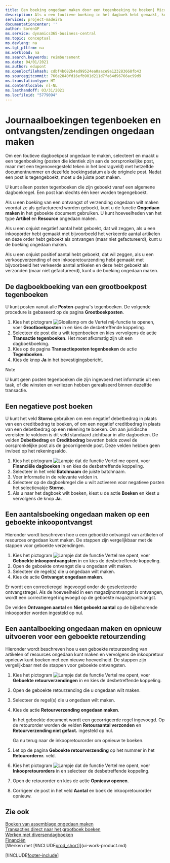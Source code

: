 ```yaml
---
title: Een boeking ongedaan maken door een tegenboeking te boeken| Microsoft Docs
description: Als u een foutieve boeking in het dagboek hebt gemaakt, kunt u vervolgens de functie Transactie tegenboeken gebruiken om de boeking ongedaan te maken met de juiste audittrail.
services: project-madeira
documentationcenter: ''
author: SorenGP
ms.service: dynamics365-business-central
ms.topic: conceptual
ms.devlang: na
ms.tgt_pltfrm: na
ms.workload: na
ms.search.keywords: reimbursement
ms.date: 04/01/2021
ms.author: edupont
ms.openlocfilehash: cdbf4b682b4ad99524ea0aace9a123283668fb43
ms.sourcegitcommit: 766e2840fd16efb901d211d7fa64d96766ac99d9
ms.translationtype: HT
ms.contentlocale: nl-NL
ms.lasthandoff: 03/31/2021
ms.locfileid: "5779094"
---
```

# <a name="reverse-journal-postings-and-undo-receiptsshipments"></a>Journaalboekingen tegenboeken en ontvangsten/zendingen ongedaan maken
Om een foutieve dagboekpost ongedaan te maken, selecteert en maakt u een tegenboeking (posten die identiek zijn aan de oorspronkelijke post, maar met een tegenovergesteld teken in het bedragveld) met hetzelfde documentnummer en dezelfde boekingsdatum als de originele post. Nadat een post is tegengeboekt, moet u de juiste post maken.

U kunt alleen posten tegenboeken die zijn geboekt vanaf een algemene dagboekregel. Een post kan slechts één keer worden tegengeboekt.

Als u een boeking van een ontvangst of verzending ongedaan wilt maken voordat ze als gefactureerd worden geboekt, kunt u de functie **Ongedaan maken** in het geboekte document gebruiken. U kunt hoeveelheden van het type **Artikel** en **Resource** ongedaan maken.

Als u een onjuist negatief aantal hebt geboekt, dat wil zeggen, als u een inkooporder hebt gemaakt met bijvoorbeeld het verkeerde aantal artikelen en deze order hebt geboekt als ontvangen (maar niet gefactureerd), kunt u de boeking ongedaan maken.

Als u een onjuist positief aantal hebt geboekt, dat wil zeggen, als u een verkoopverzending of een inkoopretourzending hebt gemaakt met bijvoorbeeld het verkeerde aantal artikelen en deze hebt geboekt als verzonden (maar niet gefactureerd), kunt u de boeking ongedaan maken.   

## <a name="to-reverse-the-journal-posting-of-a-general-ledger-entry"></a>De dagboekboeking van een grootboekpost tegenboeken
U kunt posten vanuit alle **Posten**-pagina's tegenboeken. De volgende procedure is gebaseerd op de pagina **Grootboekposten**.
1. Kies het pictogram ![Gloeilamp om de Vertel mij-functie te openen](media/ui-search/search_small.png "Vertel me wat u wilt doen"), voer **Grootboekposten** in en kies de desbetreffende koppeling.
2. Selecteer de post die u wilt tegenboeken en kies vervolgens de actie **Transactie tegenboeken**. Het moet afkomstig zijn uit een dagboekboeking.
3. Kies op de pagina **Transactieposten tegenboeken** de actie **Tegenboeken**.
4. Kies de knop **Ja** in het bevestigingsbericht.

> [!NOTE]
> U kunt geen posten tegenboeken die zijn ingevoerd met informatie uit een taak, of die winsten en verliezen hebben gerealiseerd binnen dezelfde transactie.

## <a name="to-post-a-negative-entry"></a>Een negatieve post boeken  
U kunt het veld **Storno** gebruiken om een negatief debetbedrag in plaats van een creditbedrag te boeken, of om een negatief creditbedrag in plaats van een debetbedrag op een rekening te boeken. Om aan juridische vereisten te voldoen is dit veld standaard zichtbaar in alle dagboeken. De velden **Debetbedrag** en **Creditbedrag** bevatten beide zowel de oorspronkelijke post als de gecorrigeerde post. Deze velden hebben geen invloed op het rekeningsaldo.  

1.  Kies het pictogram ![Lampje dat de functie Vertel me opent](media/ui-search/search_small.png "Vertel me wat u wilt doen"), voer **Financiële dagboeken** in en kies de desbetreffende koppeling.  
2.  Selecteer in het veld **Batchnaam** de juiste batchnaam.  
3.  Voer informatie in de relevante velden in.  
4.  Selecteer op de dagboekregel die u wilt activeren voor negatieve posten het selectievakje **Storno**.  
5.  Als u naar het dagboek wilt boeken, kiest u de actie **Boeken** en kiest u vervolgens de knop **Ja**.

## <a name="to-undo-a-quantity-posting-on-a-posted-purchase-receipt"></a>Een aantalsboeking ongedaan maken op een geboekte inkoopontvangst  
Hieronder wordt beschreven hoe u een geboekte ontvangst van artikelen of resources ongedaan kunt maken. De stappen zijn vergelijkbaar met de stappen voor geboekte verzendingen.

1.  Kies het pictogram ![Lampje dat de functie Vertel me opent](media/ui-search/search_small.png "Vertel me wat u wilt doen"), voer **Geboekte inkoopontvangsten** in en kies de desbetreffende koppeling.  
2.  Open de geboekte ontvangst die u ongedaan wilt maken.  
3.  Selecteer de regel(s) die u ongedaan wilt maken.  
4.  Kies de actie **Ontvangst ongedaan maken**.

Er wordt een correctieregel ingevoegd onder de geselecteerde ontvangstregel. Als de hoeveelheid in een magazijnontvangst is ontvangen, wordt een correctieregel ingevoegd op de geboekte magazijnontvangst.  

De velden **Ontvangen aantal** en **Niet geboekt aantal** op de bijbehorende inkooporder worden ingesteld op nul.

## <a name="to-undo-and-then-redo-a-quantity-posting-on-a-posted-return-shipment"></a>Een aantalboeking ongedaan maken en opnieuw uitvoeren voor een geboekte retourzending
Hieronder wordt beschreven hoe u een geboekte retourzending van artikelen of resources ongedaan kunt maken en vervolgens de inkoopretour opnieuw kunt boeken met een nieuwe hoeveelheid. De stappen zijn vergelijkbaar met de stappen voor geboekte ontvangsten.

1.  Kies het pictogram ![Lampje dat de functie Vertel me opent](media/ui-search/search_small.png "Vertel me wat u wilt doen"), voer **Geboekte retourverzendingen** in en kies de desbetreffende koppeling.  
2.  Open de geboekte retourzending die u ongedaan wilt maken.
3. Selecteer de regel(s) die u ongedaan wilt maken.  

4.  Kies de actie **Retourverzending ongedaan maken**.  

    In het geboekte document wordt een gecorrigeerde regel ingevoegd. Op de retourorder worden de velden **Retouraantal verzonden** en **Retourverzending niet gefact.** ingesteld op nul.  

    Ga nu terug naar de inkoopretourorder om opnieuw te boeken.  

5.  Let op de pagina **Geboekte retourverzending** op het nummer in het **Retourordernr.** veld.  
6.  Kies het pictogram ![Lampje dat de functie Vertel me opent](media/ui-search/search_small.png "Vertel me wat u wilt doen"), voer **Inkoopretourorders** in en selecteer de desbetreffende koppeling.  
7.  Open de retourorder en kies de actie **Opnieuw openen**.  
8.  Corrigeer de post in het veld **Aantal** en boek de inkoopretourorder opnieuw.  

## <a name="see-also"></a>Zie ook
[Boeken van assemblage ongedaan maken](assembly-how-to-undo-assembly-posting.md)  
[Transacties direct naar het grootboek boeken](finance-how-post-transactions-directly.md)  
[Werken met diversendagboeken](ui-work-general-journals.md)  
[Financiën](finance.md)  
[Werken met [!INCLUDE[prod_short](includes/prod_short.md)]](ui-work-product.md)  


[!INCLUDE[footer-include](includes/footer-banner.md)]